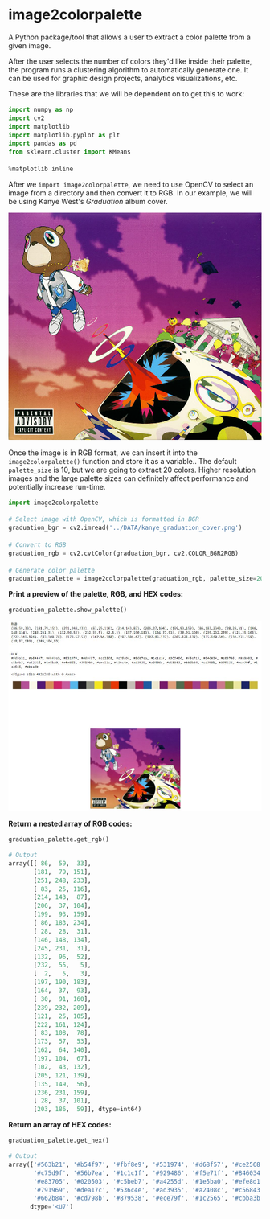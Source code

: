 # image2colorpalette
A Python package/tool that allows a user to extract a color palette from a given image. 

After the user selects the number of colors they'd like inside their palette, the program runs a clustering algorithm to automatically generate one. It can be used for graphic design projects, analytics visualizations, etc.

These are the libraries that we will be dependent on to get this to work:

``` python
import numpy as np
import cv2
import matplotlib
import matplotlib.pyplot as plt
import pandas as pd
from sklearn.cluster import KMeans

%matplotlib inline
```

After we `import image2colorpalette`, we need to use OpenCV to select an image from a directory and then convert it to RGB. In our example, we will be using Kanye West's _Graduation_ album cover.

![graduation](./kanye_graduation_cover.png)

Once the image is in RGB format, we can insert it into the `image2colorpalette()` function and store it as a variable.. The default `palette_size` is 10, but we are going to extract 20 colors. Higher resolution images and the large palette sizes can definitely affect performance and potentially increase run-time.

``` python
import image2colorpalette

# Select image with OpenCV, which is formatted in BGR
graduation_bgr = cv2.imread('../DATA/kanye_graduation_cover.png')

# Convert to RGB
graduation_rgb = cv2.cvtColor(graduation_bgr, cv2.COLOR_BGR2RGB)

# Generate color palette
graduation_palette = image2colorpalette(graduation_rgb, palette_size=20)
```

**Print a preview of the palette, RGB, and HEX codes:**
``` python
graduation_palette.show_palette()
```
![show_palette](./graduation_show_palette.JPG)

**Return a nested array of RGB codes:**
``` python
graduation_palette.get_rgb()
```
``` python
# Output
array([[ 86,  59,  33],
       [181,  79, 151],
       [251, 248, 233],
       [ 83,  25, 116],
       [214, 143,  87],
       [206,  37, 104],
       [199,  93, 159],
       [ 86, 183, 234],
       [ 28,  28,  31],
       [146, 148, 134],
       [245, 231,  31],
       [132,  96,  52],
       [232,  55,   5],
       [  2,   5,   3],
       [197, 190, 183],
       [164,  37,  93],
       [ 30,  91, 160],
       [239, 232, 209],
       [121,  25, 105],
       [222, 161, 124],
       [ 83, 108,  78],
       [173,  57,  53],
       [162,  64, 140],
       [197, 104,  67],
       [102,  43, 132],
       [205, 121, 139],
       [135, 149,  56],
       [236, 231, 159],
       [ 28,  37, 101],
       [203, 186,  59]], dtype=int64)
```

**Return an array of HEX codes:**
``` python
graduation_palette.get_hex()
```
``` python
# Output
array(['#563b21', '#b54f97', '#fbf8e9', '#531974', '#d68f57', '#ce2568',
       '#c75d9f', '#56b7ea', '#1c1c1f', '#929486', '#f5e71f', '#846034',
       '#e83705', '#020503', '#c5beb7', '#a4255d', '#1e5ba0', '#efe8d1',
       '#791969', '#dea17c', '#536c4e', '#ad3935', '#a2408c', '#c56843',
       '#662b84', '#cd798b', '#879538', '#ece79f', '#1c2565', '#cbba3b'],
      dtype='<U7')
```
